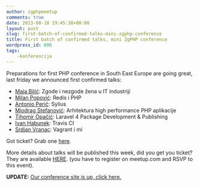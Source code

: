 ```yaml
---
author: zgphpmeetup
comments: true
date: 2013-08-18 19:45:38+00:00
layout: post
slug: first-batch-of-confirmed-talks-mini-zgphp-conference
title: First batch of confirmed talks, mini ZgPHP conference
wordpress_id: 606
tags:
    -konferencija
---
```


Preparations for first PHP conference in South East Europe are going great, last friday we announced first confirmed talks:

* [Maja Bilić](https://twitter.com/bilicmaja): Zgode i nezgode žena u IT industriji
* [Milan Popović](https://twitter.com/komita1981): Redis i PHP
* [Antonio Perić](https://twitter.com/antonioperic): Sylius
* [Miodrag Stefanović](https://twitter.com/miodrag42): Arhitektura high performance PHP aplikacije
* [Tihomir Opačić](https://twitter.com/tihomiropacic): Laravel 4 Package Development & Publishing
* [Ivan Habunek](https://twitter.com/ihabunek): Travis CI
* [Srdjan Vranac](https://twitter.com/vranac): Vagrant i mi

Got ticket? Grab one [here](http://www.meetup.com/ZgPHP-meetup/events/132112512/).

More details about talks will be published this week, did you get you ticket? They are available [HERE](http://www.meetup.com/ZgPHP-meetup/events/132112512/). (you have to register on meetup.com and RSVP to this event).

**UPDATE:** [Our conference site is up, click here.](http://2013.zgphp.org/)
